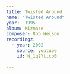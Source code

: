 ```yaml
---
title: Twisted Around
name: "Twisted Around"
year:  1995
album: Mizmaze
composer: Rob Nelson
recordingz:
  - year: 2002
    source: youtube
    id: N_1q2Yttcp0
 
---
```




